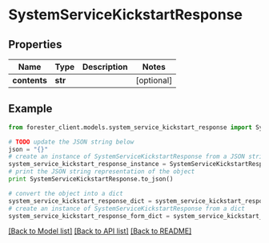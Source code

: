 # SystemServiceKickstartResponse


## Properties

Name | Type | Description | Notes
------------ | ------------- | ------------- | -------------
**contents** | **str** |  | [optional] 

## Example

```python
from forester_client.models.system_service_kickstart_response import SystemServiceKickstartResponse

# TODO update the JSON string below
json = "{}"
# create an instance of SystemServiceKickstartResponse from a JSON string
system_service_kickstart_response_instance = SystemServiceKickstartResponse.from_json(json)
# print the JSON string representation of the object
print SystemServiceKickstartResponse.to_json()

# convert the object into a dict
system_service_kickstart_response_dict = system_service_kickstart_response_instance.to_dict()
# create an instance of SystemServiceKickstartResponse from a dict
system_service_kickstart_response_form_dict = system_service_kickstart_response.from_dict(system_service_kickstart_response_dict)
```
[[Back to Model list]](../README.md#documentation-for-models) [[Back to API list]](../README.md#documentation-for-api-endpoints) [[Back to README]](../README.md)


